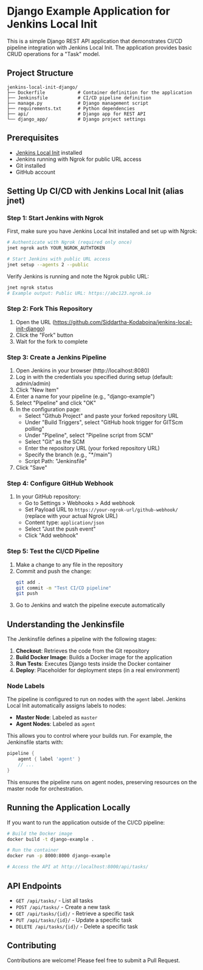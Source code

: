 # Django Example Application for Jenkins Local Init

This is a simple Django REST API application that demonstrates CI/CD pipeline integration with Jenkins Local Init. The application provides basic CRUD operations for a "Task" model.

## Project Structure

```
jenkins-local-init-django/
├── Dockerfile            # Container definition for the application
├── Jenkinsfile           # CI/CD pipeline definition
├── manage.py             # Django management script
├── requirements.txt      # Python dependencies
├── api/                  # Django app for REST API
└── django_app/           # Django project settings
```

## Prerequisites 

- [Jenkins Local Init](https://github.com/Siddartha-Kodaboina/jenkins-local-init) installed
- Jenkins running with Ngrok for public URL access
- Git installed
- GitHub account

## Setting Up CI/CD with Jenkins Local Init (alias jnet)

### Step 1: Start Jenkins with Ngrok

First, make sure you have Jenkins Local Init installed and set up with Ngrok:

```bash
# Authenticate with Ngrok (required only once)
jnet ngrok auth YOUR_NGROK_AUTHTOKEN

# Start Jenkins with public URL access
jnet setup --agents 2 --public
```

Verify Jenkins is running and note the Ngrok public URL:

```bash
jnet ngrok status
# Example output: Public URL: https://abc123.ngrok.io
```

### Step 2: Fork This Repository

1. Open the URL (https://github.com/Siddartha-Kodaboina/jenkins-local-init-django)
2. Click the "Fork" button
3. Wait for the fork to complete


### Step 3: Create a Jenkins Pipeline

1. Open Jenkins in your browser (http://localhost:8080)
2. Log in with the credentials you specified during setup (default: admin/admin)
3. Click "New Item"
4. Enter a name for your pipeline (e.g., "django-example")
5. Select "Pipeline" and click "OK"
6. In the configuration page:
   - Select "Github Project" and paste your forked repository URL
   - Under "Build Triggers", select "GitHub hook trigger for GITScm polling"
   - Under "Pipeline", select "Pipeline script from SCM"
   - Select "Git" as the SCM
   - Enter the repository URL (your forked repository URL)
   - Specify the branch (e.g., "*/main")
   - Script Path: "Jenkinsfile"
7. Click "Save"

### Step 4: Configure GitHub Webhook

1. In your GitHub repository:
   - Go to Settings > Webhooks > Add webhook
   - Set Payload URL to `https://your-ngrok-url/github-webhook/` (replace with your actual Ngrok URL)
   - Content type: `application/json`
   - Select "Just the push event"
   - Click "Add webhook"

### Step 5: Test the CI/CD Pipeline

1. Make a change to any file in the repository
2. Commit and push the change:
   ```bash
   git add .
   git commit -m "Test CI/CD pipeline"
   git push
   ```
3. Go to Jenkins and watch the pipeline execute automatically

## Understanding the Jenkinsfile

The Jenkinsfile defines a pipeline with the following stages:

1. **Checkout**: Retrieves the code from the Git repository
2. **Build Docker Image**: Builds a Docker image for the application
3. **Run Tests**: Executes Django tests inside the Docker container
4. **Deploy**: Placeholder for deployment steps (in a real environment)

### Node Labels

The pipeline is configured to run on nodes with the `agent` label. Jenkins Local Init automatically assigns labels to nodes:

- **Master Node**: Labeled as `master`
- **Agent Nodes**: Labeled as `agent`

This allows you to control where your builds run. For example, the Jenkinsfile starts with:

```groovy
pipeline {
    agent { label 'agent' }
    // ...
}
```

This ensures the pipeline runs on agent nodes, preserving resources on the master node for orchestration.

## Running the Application Locally

If you want to run the application outside of the CI/CD pipeline:

```bash
# Build the Docker image
docker build -t django-example .

# Run the container
docker run -p 8000:8000 django-example

# Access the API at http://localhost:8000/api/tasks/
```

## API Endpoints

- `GET /api/tasks/` - List all tasks
- `POST /api/tasks/` - Create a new task
- `GET /api/tasks/{id}/` - Retrieve a specific task
- `PUT /api/tasks/{id}/` - Update a specific task
- `DELETE /api/tasks/{id}/` - Delete a specific task

## Contributing

Contributions are welcome! Please feel free to submit a Pull Request.
